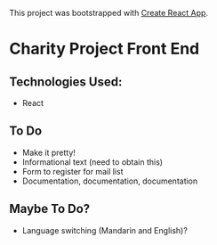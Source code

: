 This project was bootstrapped with [Create React App](https://github.com/facebook/create-react-app).

# Charity Project Front End

## Technologies Used:
* React

## To Do
* Make it pretty!
* Informational text (need to obtain this)
* Form to register for mail list
* Documentation, documentation, documentation

## Maybe To Do?
* Language switching (Mandarin and English)?
